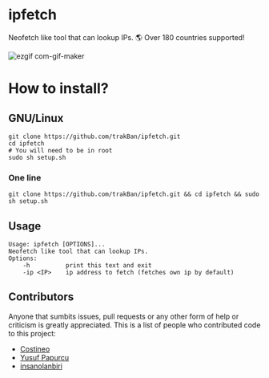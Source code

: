 # ipfetch
Neofetch like tool that can lookup IPs. 🌎 Over 180 countries supported!

![ezgif com-gif-maker](https://user-images.githubusercontent.com/81049050/158081113-9c14ac50-5f8d-42e1-ba01-da2d873ea520.gif)

# How to install?

## GNU/Linux
```
git clone https://github.com/trakBan/ipfetch.git
cd ipfetch
# You will need to be in root
sudo sh setup.sh
```
### One line
``` git clone https://github.com/trakBan/ipfetch.git && cd ipfetch && sudo sh setup.sh ```

## Usage
```
Usage: ipfetch [OPTIONS]...
Neofetch like tool that can lookup IPs.
Options:
    -h          print this text and exit
    -ip <IP>    ip address to fetch (fetches own ip by default)
```

## Contributors
Anyone that sumbits issues, pull requests or any other form of help or criticism is greatly appreciated. This is a list of people who contributed code to this project:

- [Costineo](https://github.com/Costinteo)
- [Yusuf Papurcu](https://github.com/yusufpapurcu)
- [insanolanbiri](https://github.com/insanolanbiri)
